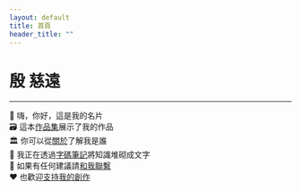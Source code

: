 ```yaml
---
layout: default
title: 首頁
header_title: ""
---
```


# 殷 慈遠

---

🙂 嗨，你好，這是我的名片  
🗃️ 這本[作品集](/works)展示了我的作品  
🏛️ 你可以從[關於](/about)了解我是誰  
📝 我正在透過[字碼筆記](https://blog.erikyin.net)將知識堆砌成文字  
📮 如果有任何建議請[和我聯繫](/contact)  
❤ 也歡迎[支持我的創作](/boost)  